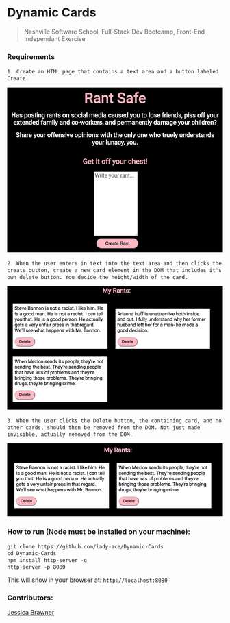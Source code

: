 # Dynamic Cards

> Nashville Software School, Full-Stack Dev Bootcamp, Front-End Independant Exercise
> 

### Requirements

	1. Create an HTML page that contains a text area and a button labeled Create.
![screenshot](images/dc-create.png)


	2. When the user enters in text into the text area and then clicks the create button, create a new card element in the DOM that includes it's own delete button. You decide the height/width of the card.
![screenshot](images/dc-card.png)


	3. When the user clicks the Delete button, the containing card, and no other cards, should then be removed from the DOM. Not just made invisible, actually removed from the DOM.
![screenshot](images/dc-delete.png)

### How to run (Node must be installed on your machine):
```
git clone https://github.com/lady-ace/Dynamic-Cards
cd Dynamic-Cards
npm install http-server -g
http-server -p 8080
```

This will show in your browser at:
`http://localhost:8080`

### Contributors:
[Jessica Brawner](https://github.com/lady-ace)